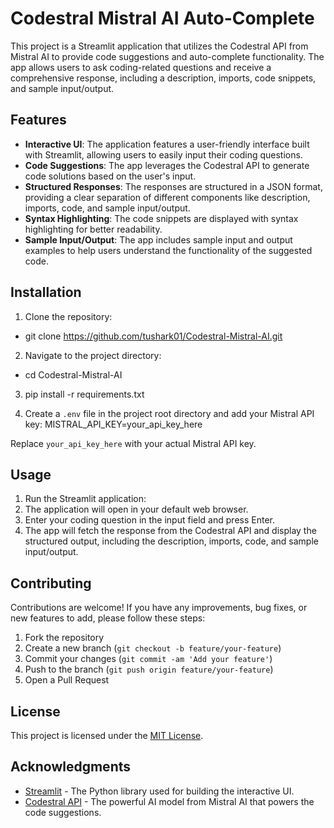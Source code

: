 # Codestral Mistral AI Auto-Complete

This project is a Streamlit application that utilizes the Codestral API from Mistral AI to provide code suggestions and auto-complete functionality. The app allows users to ask coding-related questions and receive a comprehensive response, including a description, imports, code snippets, and sample input/output.

## Features

- **Interactive UI**: The application features a user-friendly interface built with Streamlit, allowing users to easily input their coding questions.
- **Code Suggestions**: The app leverages the Codestral API to generate code solutions based on the user's input.
- **Structured Responses**: The responses are structured in a JSON format, providing a clear separation of different components like description, imports, code, and sample input/output.
- **Syntax Highlighting**: The code snippets are displayed with syntax highlighting for better readability.
- **Sample Input/Output**: The app includes sample input and output examples to help users understand the functionality of the suggested code.

## Installation

1. Clone the repository:

- git clone https://github.com/tushark01/Codestral-Mistral-AI.git

2. Navigate to the project directory:
  
- cd Codestral-Mistral-AI

3. pip install -r requirements.txt

4. Create a `.env` file in the project root directory and add your Mistral API key:
MISTRAL_API_KEY=your_api_key_here

Replace `your_api_key_here` with your actual Mistral API key.

## Usage

1. Run the Streamlit application:
2. The application will open in your default web browser.
3. Enter your coding question in the input field and press Enter.
4. The app will fetch the response from the Codestral API and display the structured output, including the description, imports, code, and sample input/output.

## Contributing

Contributions are welcome! If you have any improvements, bug fixes, or new features to add, please follow these steps:

1. Fork the repository
2. Create a new branch (`git checkout -b feature/your-feature`)
3. Commit your changes (`git commit -am 'Add your feature'`)
4. Push to the branch (`git push origin feature/your-feature`)
5. Open a Pull Request

## License

This project is licensed under the [MIT License](LICENSE).

## Acknowledgments

- [Streamlit](https://streamlit.io/) - The Python library used for building the interactive UI.
- [Codestral API](https://www.mistral.ai/codestral-ai/) - The powerful AI model from Mistral AI that powers the code suggestions.

